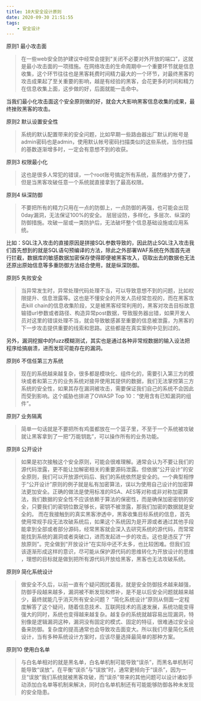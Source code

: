 ```yaml
---
title: 10大安全设计原则
date: 2020-09-30 21:51:55
tags:
    - 安全设计
---
```


原则1 最小攻击面
>在一些web安全防护建议中经常会提到“关闭不必要对外开放的端口”，这就是最小攻击面的一项措施。在网络攻击的生命周期中一个重要环节就是信息收集，这个环节往往也是黑客耗费时间精力最大的一个环节，对最终黑客的攻击成果起了至关重要的影响，越是有经验的黑客，会花更多的时间和精力在信息收集上面，这步做的好，后面就能一击命中。

<!--more-->

当我们最小化攻击面这个安全原则做的好，就会大大影响黑客信息收集的成果，最终挫败黑客的攻击。

原则2 默认设置安全性
>系统的默认配置带来的安全问题，比如早期一些路由器出厂默认的帐号是admin密码也是admin，使用默认帐号密码扫描类似的这些系统，当你扫描的基数逐渐增多时，一定会有意想不到的收获。

原则3 权限最小化
>这也是很多人常犯的错误，一个root账号搞定所有系统，虽然维护方便了，但是当黑客攻破任意一个系统就直接拿到了最高权限。

原则4 纵深防御
>不要把所有的精力只用在一点的防御上，一点防御的再强，也可能会出现0day漏洞，无法保证100%的安全。 层层设防，多样化，多层次、纵深的防御措施。攻破一层或一类防护后，无法破坏整个信息基础设施或应用系统。

比如：SQL注入攻击的直接原因是拼接SQL参数导致的，因此防止SQL注入攻击我们首先想到的就是SQL语句预编译的方法，除此之外部署WAF系统在外围首先进行拦截，数据库的敏感数据加密保存使得即便被黑客攻入，窃取出去的数据也无法还原出原始信息等多重防御方法结合使用，就是纵深防御。

原则5 失败安全
>当异常发生时，异常处理代码处理不当，可以导致意想不到的问题，比如权限提升、信息泄露等。这也是不懂安全的开发人员经常忽视的，而在黑客攻击kill chain的信息收集阶段，又是被黑客经常利用的，黑客对攻击目标故意输错url参数或者路径、构造异常post数据，导致服务器出错，如果开发人员对这里的错误处理不当，就会导致敏感甚至重要的信息被泄露，为黑客的下一步攻击提供重要的线索和思路。这些都是在真实案例中见到过的。

另外，漏洞挖掘中的fuzz模糊测试，其实也是通过各种非常规数据的输入设法把程序给搞崩溃，进而发现可能存在的漏洞。

原则6 不信任第三方系统
>现在的系统越来越复杂，很多都是模块化、组件化的，需要引入第三方的模块或者和第三方的业务系统对接并使用其提供的数据，我们无法掌控第三方系统的安全性，如果其存在漏洞被攻击，需要保证我们自己的系统不会因此而受到影响。这个威胁也排进了OWASP Top 10：“使用含有已知漏洞的组件”。

原则7 业务隔离
>简单一句话就是不要把所有鸡蛋都放在一个篮子里，不至于一个系统被攻破就让黑客拿到了一把“万能钥匙”，可以操作所有的业务功能。

原则8 公开设计
>如果是初次接触这个安全原则，可能会很难理解。通常会认为不要让我们的源代码泄露，更不能让加解密相关的重要源码泄露。但依据“公开设计”的安全原则，我们可以开放源代码后、我们的系统依然是安全的。一个典型相悖于“公开设计”原则的例子就是私有加密算法，误以为使用自己设计的加密算法更加安全。正确的做法是使用标准的RSA、AES等对称或非对称加密算法，我们数据的安全性不应该依赖于算法的保密性，而是确保加密密钥的安全，只要我们的密钥位数足够长，密钥不被泄露，那我们加密的数据就是安全的。 而在我接触到的真实黑客渗透中，黑客收集目标系统的信息，首先使用常规手段无法攻破系统后，如果这个系统因为是开源或者通过其他手段能拿到全部或者部分源码，经常黑客就会深入去研究系统的源代码，而常常能找到系统的漏洞或者突破口，进而发起进一步的攻击。这也是违反了“开放原则”。完全做到“开放设计”在实际中还不太多，也比较困难。但我们应该逐渐形成这样的意识，尽可能从保护源代码的思维转化为开放设计的思维 ，理想的目标就是做到把所有源代码开放给黑客，黑客也无法攻破系统。

原则9 简化系统设计
>做安全不久后，以前一直有个疑问困扰着我，就是安全防御技术越来越强，防御手段越来越多，漏洞被不断发现和修补，是不是以后安全问题就越来越少，最终就能几乎消灭所有安全问题？ “简化系统设计”原则从侧面一定程度解答了这个疑问，随着信息技术、互联网技术的高速发展，系统功能变得强大的同时，系统也变得越来越复杂。越复杂的系统就越容易出现漏洞，特别像是逻辑漏洞这种，漏洞没有固定的模式、固定的特征，很难通过安全设备来防御。复杂度的提高通常也会导致攻击面变大。所以我们尽量简化系统设计，当有多种系统设计方案时，应该尽量选择最简单的那种方案。

原则10 使用白名单
>与白名单相对的就是黑名单，白名单机制可能导致“误杀”，而黑名单机制可能导致“误放”。在平衡“误杀”与“误放”时，通常更倾向于“误杀”，因为一旦“误放”我们系统就被黑客攻破，而“误杀”带来的其他问题可以设计诸如手动添加白名单等机制来解决，同时白名单机制还有可能能够防御各种未发现的安全隐患。
